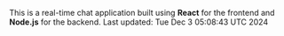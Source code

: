 This is a real-time chat application built using **React** for the frontend and **Node.js** for the backend.
Last updated: Tue Dec  3 05:08:43 UTC 2024
